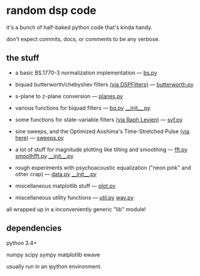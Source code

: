 # random dsp code

it's a bunch of half-baked python code that's kinda handy.

don't expect commits, docs, or comments to be any verbose.

## the stuff

* a basic BS.1770-3 normalization implementation
— [bs.py](/lib/bs.py)

* biquad butterworth/chebyshev filters [(via DSPFilters)][dspf]
— [butterworth.py](/lib/butterworth.py)

* s-plane to z-plane conversion
— [planes.py](/lib/planes.py)

* various functions for biquad filters
— [bq.py](/lib/bq.py) [\_\_init\_\_.py](/lib/__init__.py)

* some functions for state-variable filters [(via Raph Levien)][svf]
— [svf.py](/lib/svf.py)

* sine sweeps, and the Optimized Aoshima's Time-Stretched Pulse [(via here)][sweeps]
— [sweeps.py](/lib/sweeps.py)

* a lot of stuff for magnitude plotting like tilting and smoothing
— [fft.py](/lib/fft.py) [smoothfft.py](/lib/smoothfft.py) [\_\_init\_\_.py](/lib/__init__.py)

* rough experiments with psychoacoustic equalization ("neon pink" and other crap)
— [data.py](/lib/data.py) [\_\_init\_\_.py](/lib/__init__.py)

* miscellaneous matplotlib stuff
— [plot.py](/lib/plot.py)

* miscellaneous utility functions
— [util.py](/lib/util.py) [wav.py](/lib/wav.py)

[dspf]: https://github.com/vinniefalco/DSPFilters/
[sweeps]: http://www.sound.sie.dendai.ac.jp/dsp/e-21.html
[svf]: http://nbviewer.ipython.org/urls/music-synthesizer-for-android.googlecode.com/git/lab/Second%20order%20sections%20in%20matrix%20form.ipynb

all wrapped up in a inconveniently generic "lib" module!

## dependencies

python 3.4+

numpy scipy sympy matplotlib ewave

usually run in an ipython environment.
